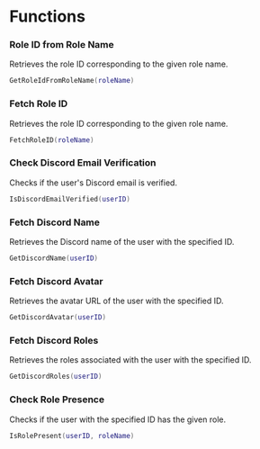 # Functions

### Role ID from Role Name
Retrieves the role ID corresponding to the given role name.
```lua
GetRoleIdFromRoleName(roleName)
```
### Fetch Role ID
 Retrieves the role ID corresponding to the given role name.
```lua
FetchRoleID(roleName)
```
### Check Discord Email Verification
Checks if the user's Discord email is verified.
```lua
IsDiscordEmailVerified(userID)
```
### Fetch Discord Name
Retrieves the Discord name of the user with the specified ID.
```lua
GetDiscordName(userID)
```
### Fetch Discord Avatar
Retrieves the avatar URL of the user with the specified ID.
```lua
GetDiscordAvatar(userID)
```
### Fetch Discord Roles
Retrieves the roles associated with the user with the specified ID.
```lua
GetDiscordRoles(userID)
```
### Check Role Presence
Checks if the user with the specified ID has the given role.
```lua
IsRolePresent(userID, roleName)
```